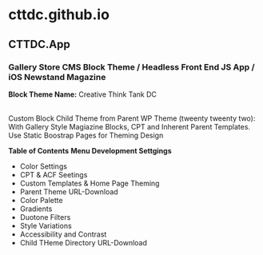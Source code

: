  <h1>cttdc.github.io</h1>
  <h2>CTTDC.App</h2>
    <h3>Gallery Store CMS Block Theme / Headless Front End JS App / iOS Newstand Magazine</h3>
       <article><strong>Block Theme Name:</strong> Creative Think Tank DC</article></br>
      <p>Custom Block Child Theme from Parent WP Theme (tweenty tweenty two): With Gallery Style Magiazine Blocks, CPT and Inherent Parent Templates. Use Static Boostrap Pages for Theming Design</br></p>
      <p><strong>Table of Contents</strong>
      <strong>Menu Development Settgings</strong>

- Color Settings</br>
- CPT & ACF Seetings</br>
- Custom Templates & Home Page Theming
- Parent Theme URL-Download
- Color Palette</br>
- Gradients</br>
- Duotone Filters</br>
- Style Variations</br>
- Accessibility and Contrast</br>
- Child THeme Directory URL-Download</p>
  
